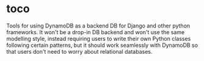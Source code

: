 # toco
Tools for using DynamoDB as a backend DB for Django and other python frameworks.  It won't be a drop-in DB backend and won't use the same modelling style, instead requiring users to write their own Python classes following certain patterns, but it should work seamlessly with DynamoDB so that users don't need to worry about relational databases.
